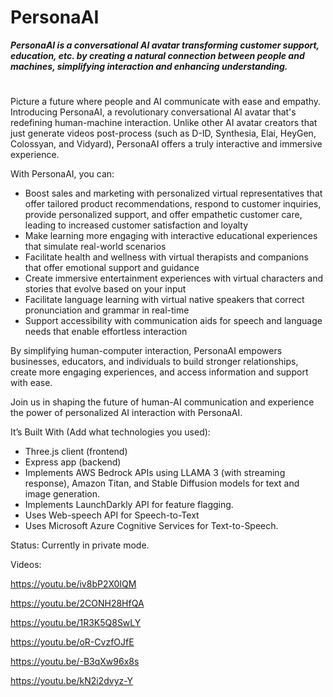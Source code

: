 # PersonaAI 
**_PersonaAI is a conversational AI avatar transforming customer support, education, etc. by creating a natural connection between people and machines, simplifying interaction and enhancing understanding._**

#
Picture a future where people and AI communicate with ease and empathy. Introducing PersonaAI, a revolutionary conversational AI avatar that's redefining human-machine interaction. Unlike other AI avatar creators that just generate videos post-process (such as D-ID, Synthesia, Elai, HeyGen, Colossyan, and Vidyard), PersonaAI offers a truly interactive and immersive experience.

With PersonaAI, you can:
- Boost sales and marketing with personalized virtual representatives that offer tailored product recommendations, respond to customer inquiries, provide personalized support, and offer empathetic customer care, leading to increased customer satisfaction and loyalty
- Make learning more engaging with interactive educational experiences that simulate real-world scenarios
- Facilitate health and wellness with virtual therapists and companions that offer emotional support and guidance
- Create immersive entertainment experiences with virtual characters and stories that evolve based on your input
- Facilitate language learning with virtual native speakers that correct pronunciation and grammar in real-time
- Support accessibility with communication aids for speech and language needs that enable effortless interaction

By simplifying human-computer interaction, PersonaAI empowers businesses, educators, and individuals to build stronger relationships, create more engaging experiences, and access information and support with ease. 

Join us in shaping the future of human-AI communication and experience the power of personalized AI interaction with PersonaAI.

It’s Built With (Add what technologies you used):
- Three.js client (frontend)
- Express app (backend)
- Implements AWS Bedrock APIs using LLAMA 3 (with streaming response), Amazon Titan, and Stable Diffusion models for text and image generation.
- Implements LaunchDarkly API for feature flagging.
- Uses Web-speech API for Speech-to-Text
- Uses Microsoft Azure Cognitive Services for Text-to-Speech.



Status: Currently in private mode. 

Videos:

https://youtu.be/iv8bP2X0IQM

https://youtu.be/2CONH28HfQA

https://youtu.be/1R3K5Q8SwLY

https://youtu.be/oR-CvzfOJfE

https://youtu.be/-B3qXw96x8s

https://youtu.be/kN2i2dvyz-Y
